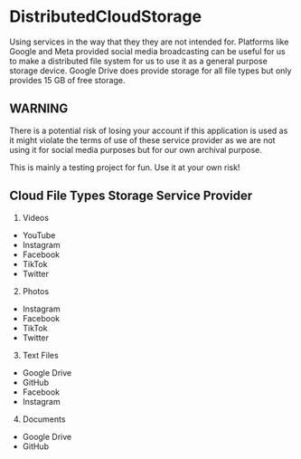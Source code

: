 # DistributedCloudStorage

Using services in the way that they they are not intended for. Platforms like Google and Meta provided social media broadcasting can be useful for us to make a distributed file system for us to use it as a general purpose storage device. Google Drive does provide storage for all file types but only provides 15 GB of free storage.

## WARNING

There is a potential risk of losing your account if this application is used as it might violate the terms of use of these service provider as we are not using it for social media purposes but for our own archival purpose. 

This is mainly a testing project for fun. Use it at your own risk! 

## Cloud File Types Storage Service Provider

1) Videos

- YouTube
- Instagram
- Facebook
- TikTok
- Twitter

2) Photos

- Instagram
- Facebook
- TikTok
- Twitter

3) Text Files

- Google Drive
- GitHub
- Facebook
- Instagram

4) Documents

- Google Drive
- GitHub
